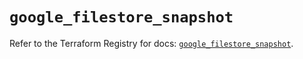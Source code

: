 # `google_filestore_snapshot`

Refer to the Terraform Registry for docs: [`google_filestore_snapshot`](https://registry.terraform.io/providers/hashicorp/google/6.40.0/docs/resources/filestore_snapshot).
